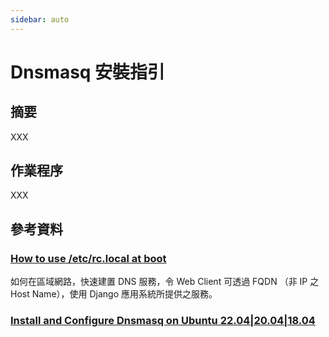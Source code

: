 ```yaml
---
sidebar: auto
---
```


# Dnsmasq 安裝指引

## 摘要

XXX

## 作業程序

XXX

## 參考資料

### [How to use /etc/rc.local at boot](https://linuxhint.com/use-etc-rc-local-boot/)

如何在區域網路，快速建置 DNS 服務，令 Web Client 可透過 FQDN （非 IP 之 Host
Name），使用 Django 應用系統所提供之服務。

### [Install and Configure Dnsmasq on Ubuntu 22.04|20.04|18.04](https://computingforgeeks.com/install-and-configure-dnsmasq-on-ubuntu/)

